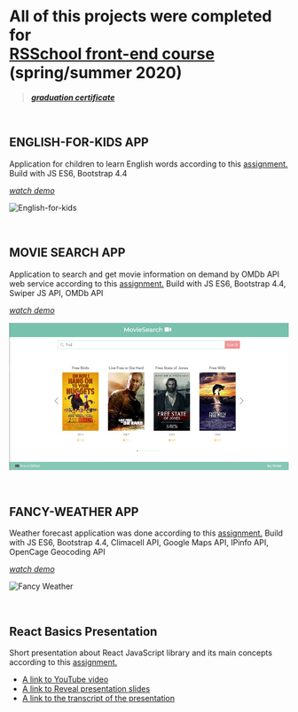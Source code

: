 # All of this projects were completed for <br /> [RSSchool front-end course](https://rs.school/) (spring/summer 2020)
>***[graduation certificate](https://app.rs.school/certificate/cj796sbs)***

<br />

## ENGLISH-FOR-KIDS APP
Application for children to learn English words according to this [assignment.](https://github.com/rolling-scopes-school/tasks/blob/master/tasks/rslang/english-for-kids.md)
Build with JS ES6, Bootstrap 4.4

*[watch demo](https://eng-for-kids-zamnius.netlify.app/)*

![English-for-kids](https://user-images.githubusercontent.com/7431085/79695173-f6b80780-827d-11ea-986f-e82607aba1a5.jpg)

<br />

## MOVIE SEARCH APP
Application to search and get movie information on demand by OMDb API web service according to this [assignment.](https://github.com/rolling-scopes-school/tasks/blob/master/tasks/movie-search.md)
Build with JS ES6, Bootstrap 4.4, Swiper JS API, OMDb API

*[watch demo](https://zamnius-movies-search.netlify.app/)*

![Movie Search](/movie-search/src/assets/images/readme-title.jpg)

<br />

## FANCY-WEATHER APP
Weather forecast application was done according to this [assignment.](https://github.com/rolling-scopes-school/tasks/blob/master/tasks/fancy-weather.md)
Build with JS ES6, Bootstrap 4.4, Climacell API, Google Maps API, IPinfo API, OpenCage Geocoding API

*[watch demo](https://fancy-weather-lenazamnius.netlify.app)*

![Fancy Weather](https://user-images.githubusercontent.com/7431085/83358890-5f1afe00-a37f-11ea-99a7-94ebadfb2049.jpg)

<br />

## React Basics Presentation
Short presentation about React JavaScript library and its main concepts according to this [assignment.](https://github.com/rolling-scopes-school/tasks/blob/master/tasks/presentation.md)

* [A link to YouTube video](https://www.youtube.com/watch?v=AkL-XMW8PAc)
* [A link to Reveal presentation slides](https://react-overview-presentation.netlify.app)
* [A link to the transcript of the presentation](https://docs.google.com/document/d/1ubV_-5-4oUUL1eZyWmhrbdlPcwsw01k3eMruLLTDyMg/edit?usp=sharing)
